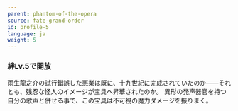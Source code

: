 ```yaml
---
parent: phantom-of-the-opera
source: fate-grand-order
id: profile-5
language: ja
weight: 5
---
```


### 絆Lv.5で開放

雨生龍之介の試行錯誤した悪業は既に、十九世紀に完成されていたのか――それとも、残忍な怪人のイメージが宝具へ昇華されたのか。
異形の発声器官を持つ自分の歌声と併せる事で、この宝具は不可視の魔力ダメージを振りまく。
